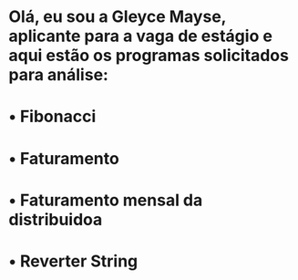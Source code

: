 # Olá, eu sou a Gleyce Mayse, aplicante para a vaga de estágio e aqui estão os programas solicitados para análise:
# • Fibonacci
# • Faturamento
# • Faturamento mensal da distribuidoa
# • Reverter String